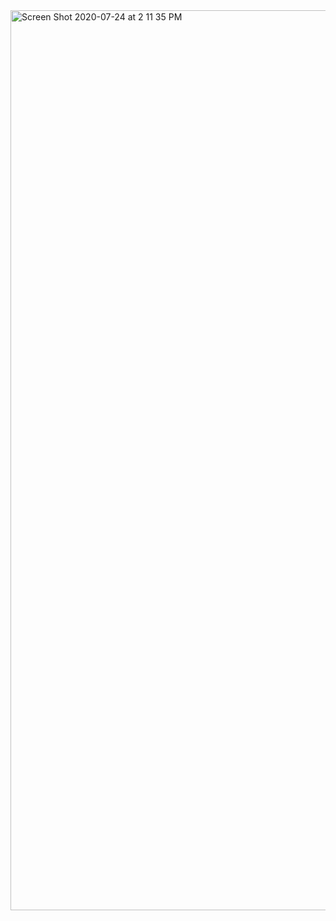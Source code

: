 <img width="1440" alt="Screen Shot 2020-07-24 at 2 11 35 PM" src="https://user-images.githubusercontent.com/22580992/88422098-a8079580-cdb7-11ea-8659-80f46de63e2e.png">
